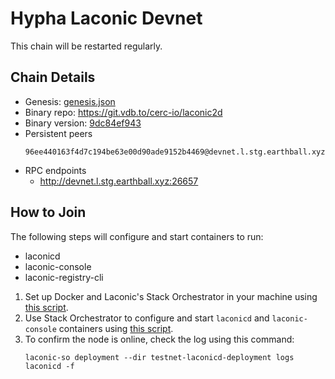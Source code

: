 # Hypha Laconic Devnet

This chain will be restarted regularly.

## Chain Details

* Genesis: [genesis.json](genesis.json)
* Binary repo: https://git.vdb.to/cerc-io/laconic2d
* Binary version: [9dc84ef943](https://git.vdb.to/cerc-io/laconic2d/commit/9dc84ef9438e32a40df4274de79f72abe6d6d9a7)
* Persistent peers
  ```
  96ee440163f4d7c194be63e00d90ade9152b4469@devnet.l.stg.earthball.xyz:26656
  ```
* RPC endpoints
  * http://devnet.l.stg.earthball.xyz:26657

## How to Join

The following steps will configure and start containers to run:
* laconicd
* laconic-console
* laconic-registry-cli

1. Set up Docker and Laconic's Stack Orchestrator in your machine using [this script](https://raw.githubusercontent.com/cerc-io/stack-orchestrator/main/scripts/quick-install-linux.sh).
2. Use Stack Orchestrator to configure and start `laconicd` and `laconic-console` containers using [this script](https://github.com/hyphacoop/laconic-testnets/raw/main/devnet/setup-containers.sh).
3. To confirm the node is online, check the log using this command:
   ```
   laconic-so deployment --dir testnet-laconicd-deployment logs laconicd -f
   ```
